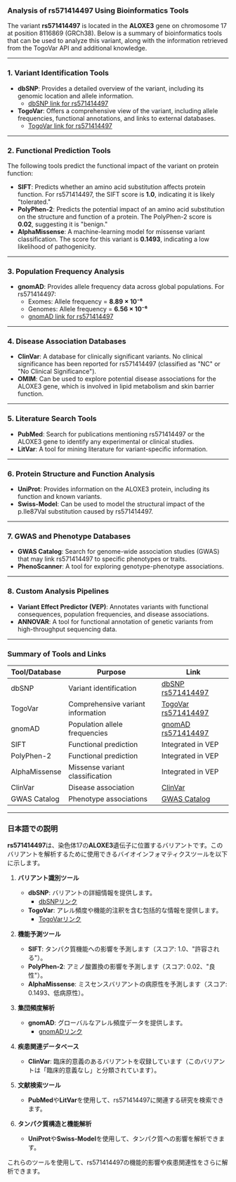 ### Analysis of rs571414497 Using Bioinformatics Tools

The variant **rs571414497** is located in the **ALOXE3** gene on chromosome 17 at position 8116869 (GRCh38). Below is a summary of bioinformatics tools that can be used to analyze this variant, along with the information retrieved from the TogoVar API and additional knowledge.

---

### 1. Variant Identification Tools
- **dbSNP**: Provides a detailed overview of the variant, including its genomic location and allele information.
  - [dbSNP link for rs571414497](https://identifiers.org/dbsnp/rs571414497)
- **TogoVar**: Offers a comprehensive view of the variant, including allele frequencies, functional annotations, and links to external databases.
  - [TogoVar link for rs571414497](https://togovar.org/variant/tgv397740557)

---

### 2. Functional Prediction Tools
The following tools predict the functional impact of the variant on protein function:
- **SIFT**: Predicts whether an amino acid substitution affects protein function. For rs571414497, the SIFT score is **1.0**, indicating it is likely "tolerated."
- **PolyPhen-2**: Predicts the potential impact of an amino acid substitution on the structure and function of a protein. The PolyPhen-2 score is **0.02**, suggesting it is "benign."
- **AlphaMissense**: A machine-learning model for missense variant classification. The score for this variant is **0.1493**, indicating a low likelihood of pathogenicity.

---

### 3. Population Frequency Analysis
- **gnomAD**: Provides allele frequency data across global populations. For rs571414497:
  - Exomes: Allele frequency = **8.89 × 10⁻⁶**
  - Genomes: Allele frequency = **6.56 × 10⁻⁶**
  - [gnomAD link for rs571414497](https://gnomad.broadinstitute.org/variant/17-8116869-T-C?dataset=gnomad_r4)

---

### 4. Disease Association Databases
- **ClinVar**: A database for clinically significant variants. No clinical significance has been reported for rs571414497 (classified as "NC" or "No Clinical Significance").
- **OMIM**: Can be used to explore potential disease associations for the ALOXE3 gene, which is involved in lipid metabolism and skin barrier function.

---

### 5. Literature Search Tools
- **PubMed**: Search for publications mentioning rs571414497 or the ALOXE3 gene to identify any experimental or clinical studies.
- **LitVar**: A tool for mining literature for variant-specific information.

---

### 6. Protein Structure and Function Analysis
- **UniProt**: Provides information on the ALOXE3 protein, including its function and known variants.
- **Swiss-Model**: Can be used to model the structural impact of the p.Ile87Val substitution caused by rs571414497.

---

### 7. GWAS and Phenotype Databases
- **GWAS Catalog**: Search for genome-wide association studies (GWAS) that may link rs571414497 to specific phenotypes or traits.
- **PhenoScanner**: A tool for exploring genotype-phenotype associations.

---

### 8. Custom Analysis Pipelines
- **Variant Effect Predictor (VEP)**: Annotates variants with functional consequences, population frequencies, and disease associations.
- **ANNOVAR**: A tool for functional annotation of genetic variants from high-throughput sequencing data.

---

### Summary of Tools and Links
| Tool/Database       | Purpose                                   | Link                                                                 |
|---------------------|-------------------------------------------|----------------------------------------------------------------------|
| dbSNP              | Variant identification                   | [dbSNP rs571414497](https://identifiers.org/dbsnp/rs571414497)      |
| TogoVar            | Comprehensive variant information         | [TogoVar rs571414497](https://togovar.org/variant/tgv397740557)     |
| gnomAD             | Population allele frequencies             | [gnomAD rs571414497](https://gnomad.broadinstitute.org/variant/17-8116869-T-C?dataset=gnomad_r4) |
| SIFT               | Functional prediction                    | Integrated in VEP                                                   |
| PolyPhen-2         | Functional prediction                    | Integrated in VEP                                                   |
| AlphaMissense      | Missense variant classification          | Integrated in VEP                                                   |
| ClinVar            | Disease association                      | [ClinVar](https://www.ncbi.nlm.nih.gov/clinvar/)                    |
| GWAS Catalog       | Phenotype associations                   | [GWAS Catalog](https://www.ebi.ac.uk/gwas/)                         |

---

### 日本語での説明

**rs571414497**は、染色体17の**ALOXE3**遺伝子に位置するバリアントです。このバリアントを解析するために使用できるバイオインフォマティクスツールを以下に示します。

1. **バリアント識別ツール**
   - **dbSNP**: バリアントの詳細情報を提供します。
     - [dbSNPリンク](https://identifiers.org/dbsnp/rs571414497)
   - **TogoVar**: アレル頻度や機能的注釈を含む包括的な情報を提供します。
     - [TogoVarリンク](https://togovar.org/variant/tgv397740557)

2. **機能予測ツール**
   - **SIFT**: タンパク質機能への影響を予測します（スコア: 1.0、"許容される"）。
   - **PolyPhen-2**: アミノ酸置換の影響を予測します（スコア: 0.02、"良性"）。
   - **AlphaMissense**: ミスセンスバリアントの病原性を予測します（スコア: 0.1493、低病原性）。

3. **集団頻度解析**
   - **gnomAD**: グローバルなアレル頻度データを提供します。
     - [gnomADリンク](https://gnomad.broadinstitute.org/variant/17-8116869-T-C?dataset=gnomad_r4)

4. **疾患関連データベース**
   - **ClinVar**: 臨床的意義のあるバリアントを収録しています（このバリアントは「臨床的意義なし」と分類されています）。

5. **文献検索ツール**
   - **PubMed**や**LitVar**を使用して、rs571414497に関連する研究を検索できます。

6. **タンパク質構造と機能解析**
   - **UniProt**や**Swiss-Model**を使用して、タンパク質への影響を解析できます。

これらのツールを使用して、rs571414497の機能的影響や疾患関連性をさらに解析できます。